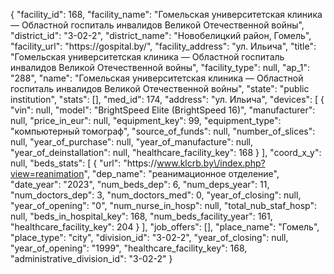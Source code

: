 {
    "facility_id": 168,
    "facility_name": "Гомельская университетская клиника — Областной госпиталь инвалидов Великой Отечественной войны",
    "district_id": "3-02-2",
    "district_name": "Новобелицкий район, Гомель",
    "facility_url": "https:\/\/gospital.by\/",
    "facility_address": "ул. Ильича",
    "title": "Гомельская университетская клиника — Областной госпиталь инвалидов Великой Отечественной войны",
    "facility_type": null,
    "ap_1": "288",
    "name": "Гомельская университетская клиника — Областной госпиталь инвалидов Великой Отечественной войны",
    "state": "public institution",
    "stats": [],
    "med_id": 174,
    "address": "ул. Ильича",
    "devices": [
        {
            "vin": null,
            "model": "BrightSpeed Elite (BrightSpeed 16)",
            "manufacturer": null,
            "price_in_eur": null,
            "equipment_key": 99,
            "equipment_type": "компьютерный томограф",
            "source_of_funds": null,
            "number_of_slices": null,
            "year_of_purchase": null,
            "year_of_manufacture": null,
            "year_of_deinstallation": null,
            "healthcare_facility_key": 168
        }
    ],
    "coord_x_y": null,
    "beds_stats": [
        {
            "url": "https:\/\/www.klcrb.by\/index.php?view=reanimation",
            "dep_name": "реанимационное отделение",
            "date_year": "2023",
            "num_beds_dep": 6,
            "num_deps_year": 11,
            "num_doctors_dep": 3,
            "num_doctors_med": 0,
            "year_of_closing": null,
            "year_of_opening": "0",
            "num_nurse_in_hosp": null,
            "total_nub_staf_hosp": null,
            "beds_in_hospital_key": 168,
            "num_beds_facility_year": 161,
            "healthcare_facility_key": 204
        }
    ],
    "job_offers": [],
    "place_name": "Гомель",
    "place_type": "city",
    "division_id": "3-02-2",
    "year_of_closing": null,
    "year_of_opening": "1999",
    "healthcare_facility_key": 168,
    "administrative_division_id": "3-02-2"
}